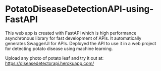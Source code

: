 # PotatoDiseaseDetectionAPI-using-FastAPI

This web app is created with FastAPI which is high performance asynchronous library for fast development of APIs. It automatically generates SwaggerUI for APIs.
Deployed the API to use it in a web project for detecting potato disease using machine learning.

Upload any photo of potato leaf and try it out at: https://diseasedetectorapi.herokuapp.com/
